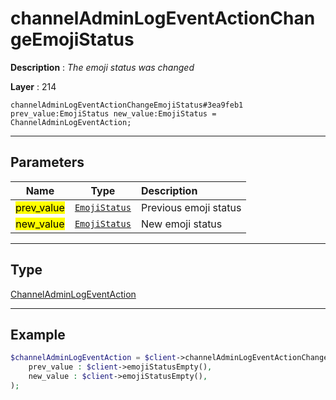 # channelAdminLogEventActionChangeEmojiStatus

**Description** : *The emoji status was changed*

**Layer** : 214

```tl
channelAdminLogEventActionChangeEmojiStatus#3ea9feb1 prev_value:EmojiStatus new_value:EmojiStatus = ChannelAdminLogEventAction;
```

---

## Parameters

| Name | Type | Description |
| :---: | :---: | :--- |
| <mark>prev_value</mark> | [`EmojiStatus`](type/EmojiStatus) | Previous emoji status |
| <mark>new_value</mark> | [`EmojiStatus`](type/EmojiStatus) | New emoji status |

---

## Type

[ChannelAdminLogEventAction](type/ChannelAdminLogEventAction)

---

## Example

```php
$channelAdminLogEventAction = $client->channelAdminLogEventActionChangeEmojiStatus(
	prev_value : $client->emojiStatusEmpty(),
	new_value : $client->emojiStatusEmpty(),
);
```